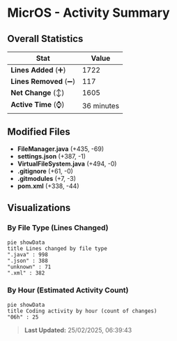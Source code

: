 # MicrOS - Activity Summary 

## Overall Statistics

| Stat                   | Value                                                             |
| ---------------------- | ----------------------------------------------------------------- |
| **Lines Added** (➕)   | 1722                                          |
| **Lines Removed** (➖) | 117                                        |
| **Net Change** (↕)    | 1605                |
| **Active Time** (⌚)   | 36 minutes |


## Modified Files
- **FileManager.java** (+435, -69)
- **settings.json** (+387, -1)
- **VirtualFileSystem.java** (+494, -0)
- **.gitignore** (+61, -0)
- **.gitmodules** (+7, -3)
- **pom.xml** (+338, -44)

## Visualizations

### By File Type (Lines Changed)

```mermaid
pie showData
title Lines changed by file type
".java" : 998
".json" : 388
"unknown" : 71
".xml" : 382
```

### By Hour (Estimated Activity Count)

```mermaid
pie showData
title Coding activity by hour (count of changes)
"06h" : 25
```


> **Last Updated:** 25/02/2025, 06:39:43